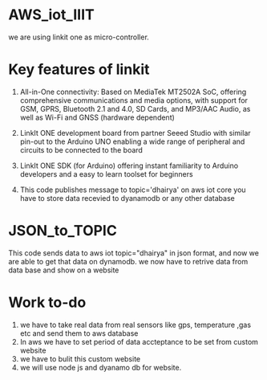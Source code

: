 # AWS_iot_IIIT

we are using linkit one as micro-controller.

# Key features of linkit
1. All-in-One connectivity: Based on MediaTek MT2502A SoC, offering comprehensive communications and media options, with support for GSM, GPRS, Bluetooth 2.1 and 4.0, SD Cards, and MP3/AAC Audio, as well as Wi-Fi and GNSS (hardware dependent)

2. LinkIt ONE development board from partner Seeed Studio with similar pin-out to the Arduino UNO enabling a wide range of peripheral and circuits to be connected to the board

3. LinkIt ONE SDK (for Arduino) offering instant familiarity to Arduino developers and a easy to learn toolset for beginners

4. This code publishes message to topic='dhairya' on aws iot core
you have to store data recevied to dyanamodb or any other database

# JSON_to_TOPIC
This code sends data to aws iot topic="dhairya" in json format, and now we are able to get that data on dynamodb.
we now have to retrive data from data base and show on a website

# Work to-do
1. we have to take real data from real sensors like gps, temperature ,gas etc and send them to aws database
2. In aws we have to set period of data accteptance to be set from custom website
3. we have to bulit this custom website 
4. we will use node js and dyanamo db for website.

